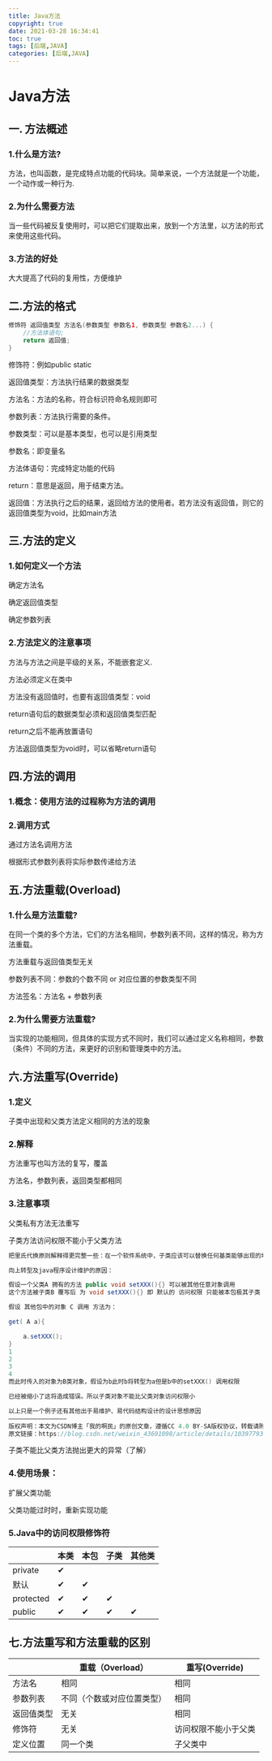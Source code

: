 ```yaml
---
title: Java方法
copyright: true
date: 2021-03-28 16:34:41
toc: true
tags: [后端,JAVA]
categories: [后端,JAVA]
---
```


# Java方法

<!-- more -->

## 一. 方法概述



### 1.什么是方法?

方法，也叫函数，是完成特点功能的代码块。简单来说，一个方法就是一个功能，一个动作或一种行为.

### 2.为什么需要方法

当一些代码被反复使用时，可以把它们提取出来，放到一个方法里，以方法的形式来使用这些代码。

### 3.方法的好处

大大提高了代码的复用性，方便维护

## 二.方法的格式

```java
修饰符 返回值类型 方法名(参数类型 参数名1, 参数类型 参数名2...) {
    //方法体语句;
    return 返回值;
}
```

修饰符：例如public static

返回值类型：方法执行结果的数据类型

方法名：方法的名称，符合标识符命名规则即可

参数列表：方法执行需要的条件。

参数类型：可以是基本类型，也可以是引用类型

参数名：即变量名

方法体语句：完成特定功能的代码

return：意思是返回，用于结束方法。

返回值：方法执行之后的结果，返回给方法的使用者。若方法没有返回值，则它的返回值类型为void，比如main方法

## 三.方法的定义

### 1.如何定义一个方法

确定方法名

确定返回值类型

确定参数列表

### 2.方法定义的注意事项

方法与方法之间是平级的关系，不能嵌套定义.

方法必须定义在类中

方法没有返回值时，也要有返回值类型：void

return语句后的数据类型必须和返回值类型匹配

return之后不能再放置语句

方法返回值类型为void时，可以省略return语句

## 四.方法的调用

### 1.概念：使用方法的过程称为方法的调用

### 2.调用方式

通过方法名调用方法

根据形式参数列表将实际参数传递给方法

## 五.方法重载(Overload)

### 1.什么是方法重载?

在同一个类的多个方法，它们的方法名相同，参数列表不同，这样的情况，称为方法重载。

方法重载与返回值类型无关

参数列表不同：参数的个数不同 or 对应位置的参数类型不同

方法签名：方法名 + 参数列表

### 2.为什么需要方法重载?

当实现的功能相同，但具体的实现方式不同时，我们可以通过定义名称相同，参数（条件）不同的方法，来更好的识别和管理类中的方法。

## 六.方法重写(Override)

### 1.定义

子类中出现和父类方法定义相同的方法的现象

### 2.解释

方法重写也叫方法的复写，覆盖

方法名，参数列表，返回类型都相同

### 3.注意事项

父类私有方法无法重写

子类方法访问权限不能小于父类方法

```java
把里氏代换原则解释得更完整一些：在一个软件系统中，子类应该可以替换任何基类能够出现的地方，并且经过替换以后，代码还能正常工作。

向上转型及java程序设计维护的原因：

假设一个父类A 拥有的方法 public void setXXX(){} 可以被其他任意对象调用
这个方法被子类B 覆写后 为 void setXXX(){} 即 默认的 访问权限 只能被本包极其子类 所访问

假设 其他包中的对象 C 调用 方法为：

get( A a){

	a.setXXX();
}
1
2
3
4
而此时传入的对象为B类对象，假设为b此时b将转型为a但是b中的setXXX() 调用权限

已经被缩小了这将造成错误。所以子类对象不能比父类对象访问权限小

以上只是一个例子还有其他出于易维护、易代码结构设计的设计思想原因
————————————————
版权声明：本文为CSDN博主「我的啊民」的原创文章，遵循CC 4.0 BY-SA版权协议，转载请附上原文出处链接及本声明。
原文链接：https://blog.csdn.net/weixin_43691098/article/details/103977930
```



子类不能比父类方法抛出更大的异常（了解）

### 4.使用场景：

扩展父类功能

父类功能过时时，重新实现功能

### 5.Java中的访问权限修饰符

|           | 本类 | 本包 | 子类 | 其他类 |
| --------- | ---- | ---- | ---- | ------ |
| private   | ✔    |      |      |        |
| 默认      | ✔    | ✔    |      |        |
| protected | ✔    | ✔    | ✔    |        |
| public    | ✔    | ✔    | ✔    | ✔      |

## 七.方法重写和方法重载的区别

|            | 重载（Overload）           | 重写(Override)       |
| ---------- | -------------------------- | -------------------- |
| 方法名     | 相同                       | 相同                 |
| 参数列表   | 不同（个数或对应位置类型） | 相同                 |
| 返回值类型 | 无关                       | 相同                 |
| 修饰符     | 无关                       | 访问权限不能小于父类 |
| 定义位置   | 同一个类                   | 子父类中             |


